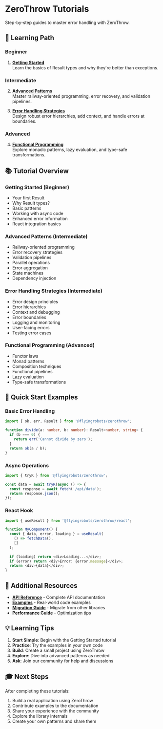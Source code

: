# ZeroThrow Tutorials

Step-by-step guides to master error handling with ZeroThrow.

## 🎯 Learning Path

### Beginner
1. **[Getting Started](./01-getting-started.md)**  
   Learn the basics of Result types and why they're better than exceptions.

### Intermediate
2. **[Advanced Patterns](./02-advanced-patterns.md)**  
   Master railway-oriented programming, error recovery, and validation pipelines.

3. **[Error Handling Strategies](./03-error-handling.md)**  
   Design robust error hierarchies, add context, and handle errors at boundaries.

### Advanced
4. **[Functional Programming](./04-functional-programming.md)**  
   Explore monadic patterns, lazy evaluation, and type-safe transformations.

## 📚 Tutorial Overview

### Getting Started (Beginner)
- Your first Result
- Why Result types?
- Basic patterns
- Working with async code
- Enhanced error information
- React integration basics

### Advanced Patterns (Intermediate)
- Railway-oriented programming
- Error recovery strategies
- Validation pipelines
- Parallel operations
- Error aggregation
- State machines
- Dependency injection

### Error Handling Strategies (Intermediate)
- Error design principles
- Error hierarchies
- Context and debugging
- Error boundaries
- Logging and monitoring
- User-facing errors
- Testing error cases

### Functional Programming (Advanced)
- Functor laws
- Monad patterns
- Composition techniques
- Functional pipelines
- Lazy evaluation
- Type-safe transformations

## 🚀 Quick Start Examples

### Basic Error Handling
```typescript
import { ok, err, Result } from '@flyingrobots/zerothrow';

function divide(a: number, b: number): Result<number, string> {
  if (b === 0) {
    return err('Cannot divide by zero');
  }
  return ok(a / b);
}
```

### Async Operations
```typescript
import { tryR } from '@flyingrobots/zerothrow';

const data = await tryR(async () => {
  const response = await fetch('/api/data');
  return response.json();
});
```

### React Hook
```typescript
import { useResult } from '@flyingrobots/zerothrow/react';

function MyComponent() {
  const { data, error, loading } = useResult(
    () => fetchData(),
    []
  );
  
  if (loading) return <div>Loading...</div>;
  if (error) return <div>Error: {error.message}</div>;
  return <div>{data}</div>;
}
```

## 📖 Additional Resources

- **[API Reference](../api/)** - Complete API documentation
- **[Examples](../examples/)** - Real-world code examples
- **[Migration Guide](../guides/migration-guide.md)** - Migrate from other libraries
- **[Performance Guide](../guides/performance.md)** - Optimization tips

## 💡 Learning Tips

1. **Start Simple**: Begin with the Getting Started tutorial
2. **Practice**: Try the examples in your own code
3. **Build**: Create a small project using ZeroThrow
4. **Explore**: Dive into advanced patterns as needed
5. **Ask**: Join our community for help and discussions

## 🎓 Next Steps

After completing these tutorials:

1. Build a real application using ZeroThrow
2. Contribute examples to the documentation
3. Share your experience with the community
4. Explore the library internals
5. Create your own patterns and share them